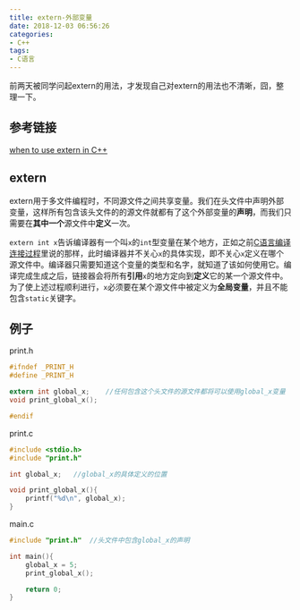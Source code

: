 ```yaml
---
title: extern-外部变量
date: 2018-12-03 06:56:26
categories:
- C++
tags:
- C语言
---
```

前两天被同学问起extern的用法，才发现自己对extern的用法也不清晰，囧，整理一下。
<!--more-->
## 参考链接
[when to use extern in C++](https://stackoverflow.com/questions/10422034/when-to-use-extern-in-c)

## extern
extern用于多文件编程时，不同源文件之间共享变量。我们在头文件中声明外部变量，这样所有包含该头文件的的源文件就都有了这个外部变量的**声明**，而我们只需要在**其中一个**源文件中**定义**一次。

``extern int x``告诉编译器有一个叫``x``的``int``型变量在某个地方，正如之前[C语言编译连接过程](https://ain-crad.github.io/2018/12/02/C%E8%AF%AD%E8%A8%80%E7%BC%96%E8%AF%91%E8%BF%9E%E6%8E%A5%E8%BF%87%E7%A8%8B%E4%BB%A5%E5%8F%8A-h%E5%92%8C-c%E6%96%87%E4%BB%B6%E8%A7%A3%E6%9E%90/)里说的那样，此时编译器并不关心``x``的具体实现，即不关心``x``定义在哪个源文件中。编译器只需要知道这个变量的类型和名字，就知道了该如何使用它。编译完成生成之后，链接器会将所有**引用**``x``的地方定向到**定义**它的某一个源文件中。
为了使上述过程顺利进行，``x``必须要在某个源文件中被定义为**全局变量**，并且不能包含``static``关键字。

## 例子
print.h
```C
#ifndef _PRINT_H
#define _PRINT_H

extern int global_x;    //任何包含这个头文件的源文件都将可以使用global_x变量
void print_global_x();

#endif

```

print.c
```C
#include <stdio.h>
#include "print.h"

int global_x;   //global_x的具体定义的位置

void print_global_x(){
    printf("%d\n", global_x);
}
```

main.c
```C
#include "print.h"  //头文件中包含global_x的声明

int main(){
    global_x = 5;
    print_global_x();

    return 0;
}
```